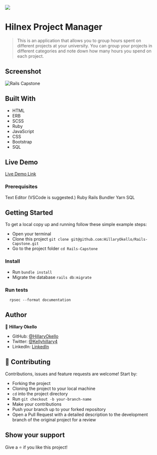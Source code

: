 ![](https://img.shields.io/badge/Microverse-blueviolet)

# Hilnex Project Manager

> This is an application that allows you to group hours spent on different projects at your university.
> You can group your projects in different categories and note down how many hours you spend on each project.

## Screenshot
![Rails Capstone](https://user-images.githubusercontent.com/61744527/111038167-9bb07580-8438-11eb-81f8-119cc52a09fa.PNG)

## Built With

- HTML
- ERB
- SCSS
- Ruby
- JavaScript
- CSS
- Bootstrap
- SQL

## Live Demo

[Live Demo Link](https://hilnexprojectmanager.herokuapp.com/)

### Prerequisites

  Text Editor (VSCode is suggested.)
  Ruby
  Rails
  Bundler
  Yarn
  SQL

## Getting Started

To get a local copy up and running follow these simple example steps:
- Open your terminal
- Clone this project `git clone git@github.com:HillaryOkello/Rails-Capstone.git`
- Go to the project folder `cd Rails-Capstone`

### Install

- Run `bundle install`
- Migrate the database `rails db:migrate`


### Run tests

```
  rpsec --format documentation
``` 


## Author

👤 **Hillary Okello**

- GitHub: [@HillaryOkello](https://github.com/HillaryOkello)
- Twitter: [@Kellyhillary4](https://twitter.com/Kellyhillary4)
- LinkedIn: [LinkedIn](https://www.linkedin.com/in/hillary-okello/)

## 🤝 Contributing

Contributions, issues and feature requests are welcome! Start by:

- Forking the project
- Cloning the project to your local machine
- `cd` into the project directory
- Run `git checkout -b your-branch-name`
- Make your contributions
- Push your branch up to your forked repository
- Open a Pull Request with a detailed description to the development branch of the original project for a review

## Show your support

Give a ⭐️ if you like this project!
